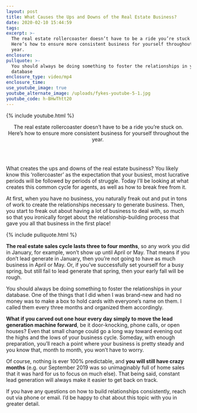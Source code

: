 ```yaml
---
layout: post
title: What Causes the Ups and Downs of the Real Estate Business?
date: 2020-02-10 15:44:59
tags:
excerpt: >-
  The real estate rollercoaster doesn’t have to be a ride you’re stuck on.
  Here’s how to ensure more consistent business for yourself throughout the
  year.
enclosure:
pullquote: >-
  You should always be doing something to foster the relationships in your
  database
enclosure_type: video/mp4
enclosure_time:
use_youtube_image: true
youtube_alternate_image: /uploads/fykes-youtube-5-1.jpg
youtube_code: h-BHwThtt20
---
```


{% include youtube.html %}

<center>The real estate rollercoaster doesn&rsquo;t have to be a ride you&rsquo;re stuck on. Here&rsquo;s how to ensure more consistent business for yourself throughout the year.&nbsp;</center>

<center>&nbsp;</center>

&nbsp;

What creates the ups and downs of the real estate business? You likely know this ‘rollercoaster’ as the expectation that your busiest, most lucrative periods will be followed by periods of struggle. Today I’ll be looking at what creates this common cycle for agents, as well as how to break free from it.&nbsp;

At first, when you have no business, you naturally freak out and put in tons of work to create the relationships necessary to generate business. Then, you start to freak out about having a lot of business to deal with, so much so that you ironically forget about the relationship-building process that gave you all that business in the first place\!&nbsp;

{% include pullquote.html %}

**The real estate sales cycle lasts three to four months**, so any work you did in January, for example, won’t show up until April or May. That means if you don’t lead generate in January, then you’re not going to have as much business in April or May. Or, if you’ve successfully set yourself for a busy spring, but still fail to lead generate that spring, then your early fall will be rough.&nbsp;

You should always be doing something to foster the relationships in your database. One of the things that I did when I was brand-new and had no money was to make a box to hold cards with everyone’s name on them. I called them every three months and organized them accordingly.&nbsp;

**What if you carved out one hour every day simply to move the lead generation machine forward**, be it door-knocking, phone calls, or open houses? Even that small change could go a long way toward evening out the highs and the lows of your business cycle. Someday, with enough preparation, you’ll reach a point where your business is pretty steady and you know that, month to month, you won’t have to worry.&nbsp;

Of course, nothing is ever 100% predictable, and **you will still have crazy months** (e.g. our September 2019 was so unimaginably full of home sales that it was hard for us to focus on much else). That being said, constant lead generation will always make it easier to get back on track.&nbsp;

If you have any questions on how to build relationships consistently, reach out via phone or email. I’d be happy to chat about this topic with you in greater detail.&nbsp;

&nbsp;